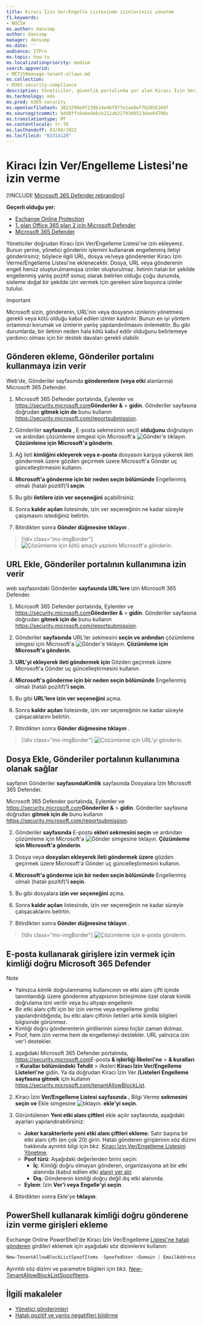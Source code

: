 ```yaml
---
title: Kiracı İzin Ver/Engelle Listesinde izinlerinizi yönetme
f1.keywords:
- NOCSH
ms.author: dansimp
author: dansimp
manager: dansimp
ms.date: ''
audience: ITPro
ms.topic: how-to
ms.localizationpriority: medium
search.appverid:
- MET150manage-tenant-allows.md
ms.collection:
- M365-security-compliance
description: Yöneticiler, güvenlik portalında yer alan Kiracı İzin Ver/Engelleme Listesi'ni nasıl yapılandırlayabileceklerini öğrenebilir.
ms.technology: mdo
ms.prod: m365-security
ms.openlocfilehash: 3823290e9f239b14e4bf97fe1ae8ef7020561697
ms.sourcegitcommit: bdd6ffc6ebe4e6cb212ab22793d9513dae6d798c
ms.translationtype: MT
ms.contentlocale: tr-TR
ms.lasthandoff: 03/08/2022
ms.locfileid: "63314120"
---
```

# <a name="add-allows-in-the-tenant-allowblock-list"></a>Kiracı İzin Ver/Engelleme Listesi'ne izin verme

[!INCLUDE [Microsoft 365 Defender rebranding](../includes/microsoft-defender-for-office.md)]

**Geçerli olduğu yer:**
- [Exchange Online Protection](exchange-online-protection-overview.md)
- [1. plan Office 365 plan 2 için Microsoft Defender](defender-for-office-365.md)
- [Microsoft 365 Defender](../defender/microsoft-365-defender.md)

Yöneticiler doğrudan Kiracı İzin Ver/Engelleme Listesi'ne izin ekleyemz. Bunun yerine, yönetici gönderim işlemini kullanarak engellenmiş iletiyi gönderirsiniz; böylece ilgili URL, dosya ve/veya gönderenler Kiracı İzin Verme/Engelleme Listesi'ne eklenecektir. Dosya, URL veya gönderenin engeli henüz oluşturulmamışsa izinler oluşturulmaz. İletinin hatalı bir şekilde engellenmiş yanlış pozitif sonuç olarak belirlen olduğu çoğu durumda, sisteme doğal bir şekilde izin vermek için gereken süre boyunca izinler tutulur.

> [!IMPORTANT]
> Microsoft sizin, gönderenin, URL'nin veya dosyanın izinlerini yönetmesi gerekli veya kötü olduğu kabul edilen izinler kaldırılır. Bunun en iyi yöntem ortamınızı korumak ve izinlerin yanlış yapılandırılmasını önlemektir. Bu gibi durumlarda, bir iletinin neden hala kötü kabul edilir olduğunu belirlemeye yardımcı olması için bir destek davaları gerekli olabilir.

## <a name="add-sender-allows-using-the-submissions-portal"></a>Gönderen ekleme, Gönderiler portalını kullanmaya izin verir 

Web'de, Gönderiler sayfasında **gönderenlere (veya etki** alanlarına) Microsoft 365 Defender. 

1. Microsoft 365 Defender portalında, Eylemler ve <https://security.microsoft.com>**Gönderiler &** \> **gidin**. Gönderiler sayfasına doğrudan **gitmek için de** bunu kullanın <https://security.microsoft.com/reportsubmission>.

2. Gönderiler **sayfasında** , E-posta sekmesinin seçili **olduğunu** doğrulayın ve ardından çözümleme simgesi için Microsoft'a ![Gönder'e tıklayın.](../../media/m365-cc-sc-create-icon.png) **Çözümleme için Microsoft'a gönderin**.

3. Ağ ileti **kimliğini ekleyerek veya e-posta** dosyasını karşıya yükerek ileti göndermek üzere gözden geçirmek üzere Microsoft'a Gönder uç güncelleştirmesini kullanın. 

4. **Microsoft'a gönderme için bir neden seçin bölümünde** Engellenmiş olmalı (hatalı pozitif)**'i seçin**. 

5. Bu gibi **iletilere izin ver seçeneğini** açabilirsiniz. 

6. Sonra **kaldır açılan** listesinde, izin ver seçeneğinin ne kadar süreyle çalışmasını istediğiniz belirtin.

7. Bitirdikten sonra **Gönder düğmesine tıklayın** .

> [!div class="mx-imgBorder"]
> ![Çözümleme için kötü amaçlı yazılımı Microsoft'a gönderin.](../../media/admin-submission-allow-messages.png)

## <a name="add-url-allows-using-the-submissions-portal"></a>URL Ekle, Gönderiler portalının kullanımına izin verir

web sayfasındaki Gönderiler **sayfasında URL'lere** izin Microsoft 365 Defender.

1. Microsoft 365 Defender portalında, Eylemler ve <https://security.microsoft.com>**Gönderiler &** \> **gidin**. Gönderiler sayfasına doğrudan **gitmek için de** bunu kullanın <https://security.microsoft.com/reportsubmission>.

2. Gönderiler **sayfasında** URL'ler sekmesini **seçin ve ardından** çözümleme simgesi için Microsoft'a ![Gönder'e tıklayın.](../../media/m365-cc-sc-create-icon.png) **Çözümleme için Microsoft'a gönderin**.

3. **URL'yi ekleyerek ileti göndermek için** Gözden geçirmek üzere Microsoft'a Gönder uç güncelleştirmesini kullanın.

4. **Microsoft'a gönderme için bir neden seçin bölümünde** Engellenmiş olmalı (hatalı pozitif)**'i seçin**.

5. Bu gibi **URL'lere izin ver seçeneğini** açma.

6. Sonra **kaldır açılan** listesinde, izin ver seçeneğinin ne kadar süreyle çalışacaklarını belirtin.

7. Bitirdikten sonra **Gönder düğmesine tıklayın** .

> [!div class="mx-imgBorder"]
> ![Çözümleme için URL'yi gönderin.](../../media/submit-url-for-analysis.png)

## <a name="add-file-allows-using-the-submissions-portal"></a>Dosya Ekle, Gönderiler portalının kullanımına olanak sağlar

sayfanın Gönderiler **sayfasındaKimlik** sayfasında Dosyalara İzin Microsoft 365 Defender.

Microsoft 365 Defender portalında, Eylemler ve <https://security.microsoft.com>**Gönderiler &** \> **gidin**. Gönderiler sayfasına doğrudan **gitmek için de** bunu kullanın <https://security.microsoft.com/reportsubmission>.

2. Gönderiler **sayfasında** E-posta **ekleri sekmesini seçin** ve ardından çözümleme için Microsoft'a ![Gönder simgesine tıklayın.](../../media/m365-cc-sc-create-icon.png) **Çözümleme için Microsoft'a gönderin**.

3. Dosya veya **dosyaları ekleyerek ileti göndermek üzere** gözden geçirmek üzere Microsoft'a Gönder uç güncelleştirmesini kullanın.

4. **Microsoft'a gönderme için bir neden seçin bölümünde** Engellenmiş olmalı (hatalı pozitif)**'i seçin**.

5. Bu gibi dosyalara **izin ver seçeneğini** açma.

6. Sonra **kaldır açılan** listesinde, izin ver seçeneğinin ne kadar süreyle çalışacaklarını belirtin.

7. Bitirdikten sonra **Gönder düğmesine tıklayın** .

> [!div class="mx-imgBorder"]
> ![Çözümleme için e-posta gönderin.](../../media/submit-email-for-analysis.png)


## <a name="create-spoofed-sender-allow-entries-using-microsoft-365-defender"></a>E-posta kullanarak girişlere izin vermek için kimliği doğru Microsoft 365 Defender

> [!NOTE]
> 
> - Yalnızca _kimlik_ doğrulanmamış kullanıcının ve etki alanı çifti  içinde tanımlandığı üzere gönderme altyapısının birleşimine özel olarak kimlik doğrulama izni verilir veya bu altyapı engellenir.
> - Bir etki alanı çifti için bir izin verme veya engelleme girdisi yapılandırıldığında, bu etki alanı çiftinin iletileri artık kimlik bilgileri bilgisinde görünmez.
> - Kimliği doğru gönderenlerin girdilerinin süresi hiçbir zaman dolmaz.
> - Poof, hem izin verme hem de engellemeyi destekler. URL yalnızca izin ver'i destekler.

1. aşağıdaki Microsoft 365 Defender portalında, <https://security.microsoft.com>E-posta **& işbirliği İlkeleri'ne** \> **& kuralları** \> **Kurallar bölümündeki Tehdit** \> ilkeleri **Kiracı İzin Ver/Engelleme** **Listeleri'ne** gidin. Ya da doğrudan Kiracı İzin Ver **/Listeleri Engelleme sayfasına gitmek** için kullanın <https://security.microsoft.com/tenantAllowBlockList>.

2. Kiracı İzin **Ver/Engelleme Listesi sayfasında** , Bilgi Verme **sekmesini seçin ve** Ekle simgesine ![tıklayın.](../../media/m365-cc-sc-create-icon.png) **ekle'yi seçin**.

3. Görüntülenen **Yeni etki alanı çiftleri** ekle açılır sayfasında, aşağıdaki ayarları yapılandırabilirsiniz:
   - **Joker karakterlerle yeni etki alanı çiftleri ekleme**: Satır başına bir etki alanı çifti (en çok 20) girin. Hatalı gönderen girişlerinin söz dizimi hakkında ayrıntılı bilgi için bkz. [Kiracı İzin Ver/Engelleme Listesini Yönetme](tenant-allow-block-list.md).
   - **Poof türü**: Aşağıdaki değerlerden birini seçin:
     - **İç**: Kimliği doğru olmayan gönderen, organizasyona ait bir etki alanında (kabul edilen etki [alanı) yer alır](/exchange/mail-flow-best-practices/manage-accepted-domains/manage-accepted-domains).
     - **Dış**: Gönderenin kimliği doğru değil dış etki alanında.
   - **Eylem**: İzin **Ver'i veya** **Engelle'yi seçin**.

4. Bitirdikten sonra Ekle'ye **tıklayın**.

## <a name="add-spoofed-sender-allow-entries-using-powershell"></a>PowerShell kullanarak kimliği doğru gönderene izin verme girişleri ekleme

Exchange Online PowerShell'de Kiracı İzin Ver/Engelleme [Listesi'ne hatalı gönderen](/exchange/connect-to-exchange-online-powershell) girdileri eklemek için aşağıdaki söz dizimlerini kullanın:

```powershell
New-TenantAllowBlockListSpoofItems -SpoofedUser <Domain | EmailAddress | *> -SendingInfrastructure <Domain | IPAddress/24> -SpoofType <External | Internal> -Action <Allow | Block>
```

Ayrıntılı söz dizimi ve parametre bilgileri için bkz. [New-TenantAllowBlockListSpoofItems](/powershell/module/exchange/new-tenantallowblocklistspoofitems).

## <a name="related-articles"></a>İlgili makaleler

- [Yönetici gönderimleri](admin-submission.md)
- [Hatalı pozitif ve yanlış negatifleri bildirme](report-false-positives-and-false-negatives.md)
